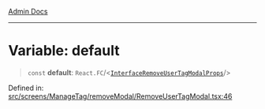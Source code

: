 [Admin Docs](/)

***

# Variable: default

> `const` **default**: `React.FC`/<[`InterfaceRemoveUserTagModalProps`](screens/ManageTag/removeModal/RemoveUserTagModal/README/interfaces/InterfaceRemoveUserTagModalProps.md)/>

Defined in: [src/screens/ManageTag/removeModal/RemoveUserTagModal.tsx:46](https://github.com/PalisadoesFoundation/talawa-admin/blob/main/src/screens/ManageTag/removeModal/RemoveUserTagModal.tsx#L46)
